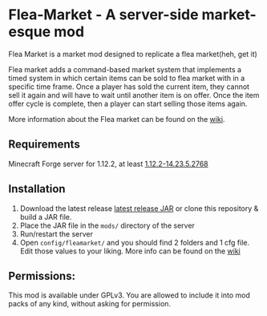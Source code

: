 # Flea-Market - A server-side market-esque mod

Flea Market is a market mod designed to replicate a flea market(heh, get it)

Flea market adds a command-based market system that implements a timed system in which certain items can be sold to flea market with in a specific time frame. Once a player has sold the current item, they cannot sell it again and will have to wait until another item is on offer. Once the item offer cycle is complete, then a player can start selling those items again.

More information about the Flea market can be found on the [wiki](https://github.com/zellfrey/FleaMarket/wiki).

## Requirements
 Minecraft Forge server for 1.12.2, at least [1.12.2-14.23.5.2768](https://files.minecraftforge.net/maven/net/minecraftforge/forge/index_1.12.2.html)
 
## Installation
1. Download the latest release  [latest release JAR](https://www.curseforge.com/minecraft/mc-mods) or clone this repository & build a JAR file.
2. Place the JAR file in the `mods/` directory of the server
3. Run/restart the server
4. Open `config/fleamarket/` and you should find 2 folders and 1 cfg file. Edit those values to your liking. More info can 
be found on the [wiki](https://github.com/zellfrey/FleaMarket/wiki)

## Permissions:
This mod is available under GPLv3.
You are allowed to include it into mod packs of any kind, without asking for permission.

